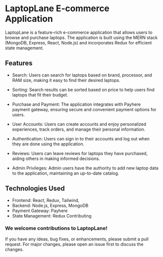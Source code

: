 # LaptopLane E-commerce Application

<p> LaptopLane is a feature-rich e-commerce application that allows users to browse and purchase laptops. The application is built using the MERN stack (MongoDB, Express, React, Node.js) and incorporates Redux for efficient state management.</P>

## Features

- Search: Users can search for laptops based on brand, processor, and RAM size, making it easy to find their desired laptops.

- Sorting: Search results can be sorted based on price to help users find laptops that fit their budget.

- Purchase and Payment: The application integrates with Payhere payment gateway, ensuring secure and convenient payment options for users.

- User Accounts: Users can create accounts and enjoy personalized experiences, track orders, and manage their personal information.

- Authentication: Users can sign in to their accounts and log out when they are done using the application.

- Reviews: Users can leave reviews for laptops they have purchased, aiding others in making informed decisions.

- Admin Privileges: Admin users have the authority to add new laptop data to the application, maintaining an up-to-date catalog.

## Technologies Used

- Frontend: React, Redux, Tailwind,
- Backend: Node.js, Express, MongoDB
- Payment Gateway: Payhere
- State Management: Redux
  Contributing

### We welcome contributions to LaptopLane!

<p>If you have any ideas, bug fixes, or enhancements, please submit a pull request. For major changes, please open an issue first to discuss the changes.</P>
